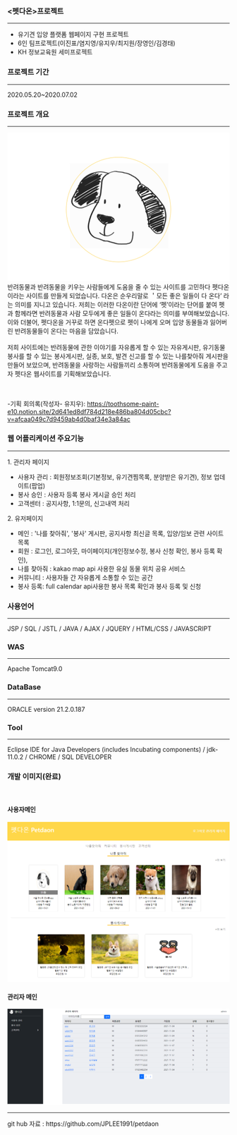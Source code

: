 ### <펫다온>프로젝트
<hr>
<ul>
  <li>유기견 입양 플랫폼 웹페이지 구현 프로젝트</li>
  <li>6인 팀프로젝트(이진표/염지영/유지우/최지원/장영인/김경태)</li>
  <li>KH 정보교육원 세미프로젝트</li>
</ul> 
 
### 프로젝트 기간
<hr>
2020.05.20~2020.07.02

### 프로젝트 개요
<hr>
<img src="./WebContent/images/findMe_list_sample.png">
 반려동물과 반려동물을 키우는 사람들에게 도움을 줄 수 있는 사이트를 고민하다 펫다온이라는 사이트를 만들게 되었습니다. 다온은 순우리말로 ＇모든 좋은 일들이 다 온다’ 라는 의미를 지니고 있습니다.  저희는 이러한 다온이란 단어에 ‘펫’이라는 단어를 붙여 펫과 함께라면 반려동물과 사람 모두에게 좋은 일들이 온다라는 의미를 부여해보았습니다. 이와 더불어, 펫다온을 거꾸로 하면 온다펫으로 펫이 나에게 오며 입양 동물들과 잃어버린 반려동물들이 온다는 마음을 담았습니다. 
<br>
<br>
 저희 사이트에는 반려동물에 관한 이야기를 자유롭게 할 수 있는 자유게시판, 유기동물 봉사를 할 수 있는 봉사게시판, 실종, 보호, 발견 신고를 할 수 있는 나를찾아줘 게시판을 만들어 보았으며, 반려동물을 사랑하는 사람들끼리 소통하며 반려동물에게 도움을 주고자 펫다온 웹사이트를 기획해보았습니다.

<br><br>
-기획 회의록(작성자- 유지우): https://toothsome-paint-e10.notion.site/2d641ed8df784d218e486ba804d05cbc?v=afcaa049c7d9459ab4d0baf34e3a84ac
  
### 웹 어플리케이션 주요기능
<hr>
1. 관리자 페이지<br>
<ul>
    <li>사용자 관리 : 회원정보조회(기본정보, 유기견찜목록, 분양받은 유기견), 정보 업데이트(팝업)</li>
    <li>봉사 승인 : 사용자 등록 봉사 게시글 승인 처리</li>
    <li>고객센터 : 공지사항, 1:1문의, 신고내역 처리</li>
</ul>
2. 유저페이지<br>
<ul>
     <li>메인 : '나를 찾아줘', '봉사' 게시판, 공지사항 최신글 목록, 입양/임보 관련 사이트 목록</li>
     <li>회원 : 로그인, 로그아웃, 마이페이지(개인정보수정, 봉사 신청 확인, 봉사 등록 확인),</li>
     <li>나를 찾아줘 : kakao map api 사용한 유실 동물 위치 공유 서비스</li>
     <li>커뮤니티 : 사용자들 간 자유롭게 소통할 수 있는 공간</li>
     <li>봉사 등록: full calendar api사용한 봉사 목록 확인과 봉사 등록 및 신청</li>
</ul>

### 사용언어
<hr>
JSP / SQL / JSTL / JAVA / AJAX / JQUERY / HTML/CSS / JAVASCRIPT

### WAS
<hr>
Apache Tomcat9.0

### DataBase
<hr>
ORACLE version 21.2.0.187

### Tool
<hr>
Eclipse IDE for Java Developers (includes Incubating components) / jdk-11.0.2 / CHROME / SQL DEVELOPER


### 개발 이미지(완료)
<br>

 <h4>사용자메인</h4>
<img src="./WebContent/images/mainPage.png">
 <h4>관리자 메인</h4>
<img src="./WebContent/images/adminPage.png">

<hr>
git hub 자료 : https://github.com/JPLEE1991/petdaon
